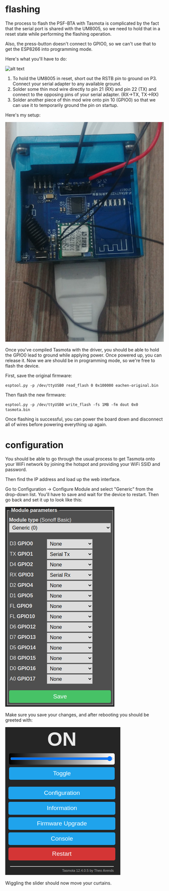 # flashing

The process to flash the PSF-BTA with Tasmota is complicated by the fact that the serial port is shared with the UM8005, so we need to hold that in a reset state while performing the flashing operation.

Also, the press-button doesn't connect to GPIO0, so we can't use that to get the ESP8266 into programming mode.

Here's what you'll have to do:

![alt text](images/board-programming.png?raw=true?raw=true)

1) To hold the UM8005 in reset, short out the RSTB pin to ground on P3. Connect your serial adapter to any available ground.
2) Solder some thin mod wire directly to pin 21 (RX) and pin 22 (TX) and connect to the opposing pins of your serial adapter. (RX->TX, TX->RX)
2) Solder another piece of thin mod wire onto pin 10 (GPIO0) so that we can use it to temporarily ground the pin on startup.

Here's my setup:

![alt text](images/programming.jpg?raw=true?raw=true)

Once you've compiled Tasmota with the driver, you should be able to hold the GPIO0 lead to ground while applying power. Once powered up, you can release it. Now we are should be in programming mode, so we're free to flash the device.

First, save the original firmware:

```
esptool.py -p /dev/ttyUSB0 read_flash 0 0x100000 eachen-original.bin
```

Then flash the new firmware:

```
esptool.py -p /dev/ttyUSB0 write_flash -fs 1MB -fm dout 0x0 tasmota.bin
```

Once flashing is successful, you can power the board down and disconnect all of wires before powering everything up again.

# configuration

You should be able to go through the usual process to get Tasmota onto your WiFi network by joining the hotspot and providing your WiFi SSID and password.

Then find the IP address and load up the web interface.

Go to Configuration -> Configure Module and select "Generic" from the drop-down list.
You'll have to save and wait for the device to restart. Then go back and set it up to look like this:

![alt text](images/module-config.png?raw=true?raw=true)

Make sure you save your changes, and after rebooting you should be greeted with:

![alt text](images/main.png?raw=true?raw=true)

Wiggling the slider should now move your curtains.